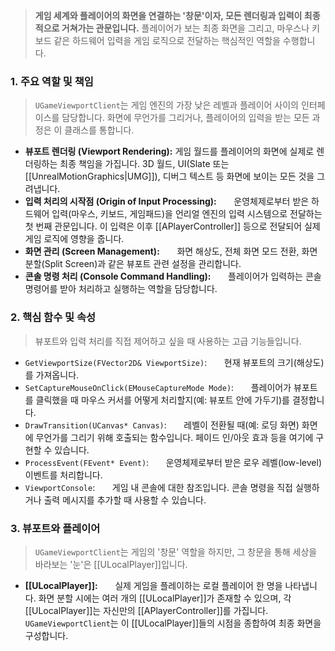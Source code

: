 > **게임 세계와 플레이어의 화면을 연결하는 '창문'이자, 모든 렌더링과 입력이 최종적으로 거쳐가는 관문입니다.** 플레이어가 보는 최종 화면을 그리고, 마우스나 키보드 같은 하드웨어 입력을 게임 로직으로 전달하는 핵심적인 역할을 수행합니다.

### **1. 주요 역할 및 책임**
> `UGameViewportClient`는 게임 엔진의 가장 낮은 레벨과 플레이어 사이의 인터페이스를 담당합니다. 화면에 무언가를 그리거나, 플레이어의 입력을 받는 모든 과정은 이 클래스를 통합니다.
* **뷰포트 렌더링 (Viewport Rendering):**
	게임 월드를 플레이어의 화면에 실제로 렌더링하는 최종 책임을 가집니다. 3D 월드, UI(Slate 또는 [[UnrealMotionGraphics|UMG]]), 디버그 텍스트 등 화면에 보이는 모든 것을 그려냅니다.
* **입력 처리의 시작점 (Origin of Input Processing):**
      운영체제로부터 받은 하드웨어 입력(마우스, 키보드, 게임패드)을 언리얼 엔진의 입력 시스템으로 전달하는 첫 번째 관문입니다. 이 입력은 이후 [[APlayerController]] 등으로 전달되어 실제 게임 로직에 영향을 줍니다.
* **화면 관리 (Screen Management):**
      화면 해상도, 전체 화면 모드 전환, 화면 분할(Split Screen)과 같은 뷰포트 관련 설정을 관리합니다.
* **콘솔 명령 처리 (Console Command Handling):**
      플레이어가 입력하는 콘솔 명령어를 받아 처리하고 실행하는 역할을 담당합니다.

### **2. 핵심 함수 및 속성**
> 뷰포트와 입력 처리를 직접 제어하고 싶을 때 사용하는 고급 기능들입니다.
* `GetViewportSize(FVector2D& ViewportSize)`:
      현재 뷰포트의 크기(해상도)를 가져옵니다.
* `SetCaptureMouseOnClick(EMouseCaptureMode Mode)`:
      플레이어가 뷰포트를 클릭했을 때 마우스 커서를 어떻게 처리할지(예: 뷰포트 안에 가두기)를 결정합니다.
* `DrawTransition(UCanvas* Canvas)`:
      레벨이 전환될 때(예: 로딩 화면) 화면에 무언가를 그리기 위해 호출되는 함수입니다. 페이드 인/아웃 효과 등을 여기에 구현할 수 있습니다.
* `ProcessEvent(FEvent* Event)`:
      운영체제로부터 받은 로우 레벨(low-level) 이벤트를 처리합니다.
* `ViewportConsole`:
      게임 내 콘솔에 대한 참조입니다. 콘솔 명령을 직접 실행하거나 출력 메시지를 추가할 때 사용할 수 있습니다.

### **3. 뷰포트와 플레이어**
> `UGameViewportClient`는 게임의 '창문' 역할을 하지만, 그 창문을 통해 세상을 바라보는 '눈'은 [[ULocalPlayer]]입니다.
* **[[ULocalPlayer]]:**
      실제 게임을 플레이하는 로컬 플레이어 한 명을 나타냅니다. 화면 분할 시에는 여러 개의 [[ULocalPlayer]]가 존재할 수 있으며, 각 [[ULocalPlayer]]는 자신만의 [[APlayerController]]를 가집니다. `UGameViewportClient`는 이 [[ULocalPlayer]]들의 시점을 종합하여 최종 화면을 구성합니다.